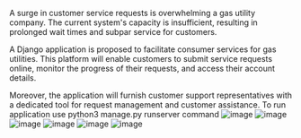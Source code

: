 A surge in customer service requests is overwhelming a gas utility company. The current system's capacity is insufficient, resulting in prolonged wait times and subpar service for customers.

A Django application is proposed to facilitate consumer services for gas utilities. This platform will enable customers to submit service requests online, monitor the progress of their requests, and access their account details.

Moreover, the application will furnish customer support representatives with a dedicated tool for request management and customer assistance.
To run application use python3 manage.py runserver command
![image](https://github.com/3008Dhruv/GAS-UTILITY/assets/168810355/b9aeb568-c100-4e0a-b457-a001fa924d74)
![image](https://github.com/3008Dhruv/GAS-UTILITY/assets/168810355/f3e4ca85-32f9-4a07-ad12-dbfa8e222df1)
![image](https://github.com/3008Dhruv/GAS-UTILITY/assets/168810355/31d02255-1727-4e6e-af0f-b0e5041104a0)
![image](https://github.com/3008Dhruv/GAS-UTILITY/assets/168810355/e55c1099-8ad2-4f69-9c22-0680ee086429)
![image](https://github.com/3008Dhruv/GAS-UTILITY/assets/168810355/1a03baa4-979b-4122-8934-c764ffa4fc0f)
![image](https://github.com/3008Dhruv/GAS-UTILITY/assets/168810355/c969997e-7fd8-44d5-9549-ddbd6564e4dd)


